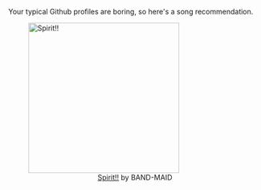 Your typical Github profiles are boring, so here's a song recommendation.
<figure><img width="300" height="300" src="https://i.scdn.co/image/ab67616d0000b27315fb8bbb558441a045fbc281" alt="Spirit!!" /><figcaption align="center"><a href="https://open.spotify.com/track/6RqbFrSqnAFbnBAe6zRfuo" target="_blank">Spirit!!</a> by BAND-MAID</figcaption></figure>
